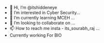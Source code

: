 - 👋 Hi, I’m @itshiddeneye
- 👀 I’m interested in Cyber Security...
- 🌱 I’m currently learning MCEH ...
- 💞️ I’m looking to collaborate on ...
- 📫 How to reach me insta - its_sourabh_raj ...
- Currently working For BIO
<!---
itshiddeneye/itshiddeneye is a ✨ special ✨ repository because its `README.md` (this file) appears on your GitHub profile.
You can click the Preview link to take a look at your changes.
--->
